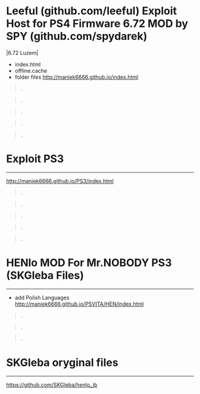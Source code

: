 # Leeful (github.com/leeful) Exploit Host for PS4 Firmware 6.72 MOD by SPY (github.com/spydarek)
|6.72 Luzem|
- index.html
- offline.cache
- folder files
http://maniek6666.github.io/index.html
>.

>.

>.

>.

>.
# Exploit PS3
-----
http://maniek6666.github.io/PS3/index.html
>.

>.

>.

>.

>.
# HENlo MOD For Mr.NOBODY PS3 (SKGleba Files)
-----
- add Polish Languages
http://maniek6666.github.io/PSVITA/HEN/index.html
>.

>.

>.
# SKGleba oryginal files
-----
 https://github.com/SKGleba/henlo_jb

